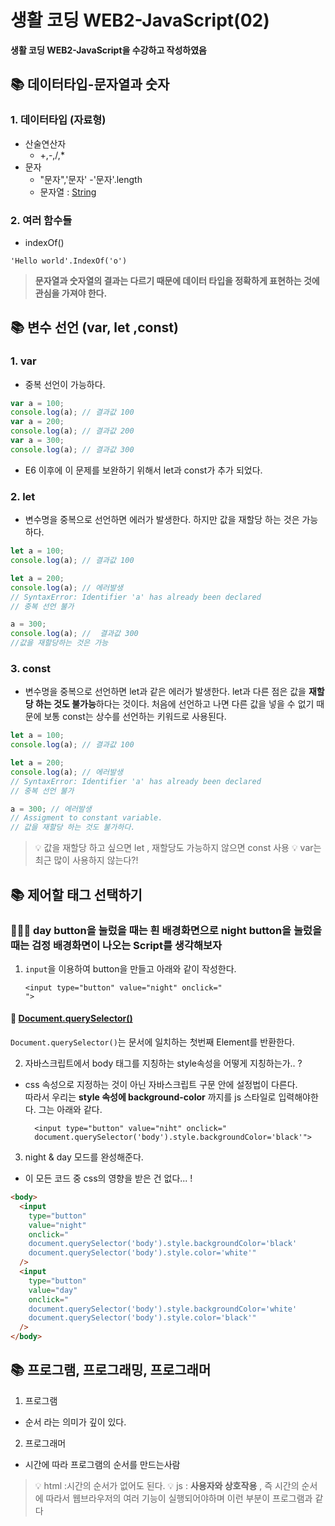 # 생활 코딩 WEB2-JavaScript(02)

**생활 코딩 WEB2-JavaScript을 수강하고 작성하였음**

## 📚 데이터타입-문자열과 숫자

### 1. 데이터타입 (자료형)

- 산술연산자
  - +,-,/,\*
- 문자
  - "문자",'문자'
    -'문자'.length
  - 문자열 : [String](https://developer.mozilla.org/ko/docs/Web/JavaScript/Reference/Global_Objects/String/length)

### 2. 여러 함수들

- indexOf()

```console
'Hello world'.IndexOf('o')
```

> **문자열과 숫자열의 결과는 다르기 때문에 데이터 타입을 정확하게 표현하는 것에 관심을 가져야 한다.**

## 📚 변수 선언 (var, let ,const)

### 1. var

- 중복 선언이 가능하다.

```js
var a = 100;
console.log(a); // 결과값 100
var a = 200;
console.log(a); // 결과값 200
var a = 300;
console.log(a); // 결과값 300
```

- E6 이후에 이 문제를 보완하기 위해서 let과 const가 추가 되었다.

### 2. let

- 변수명을 중복으로 선언하면 에러가 발생한다. 하지만 값을 재할당 하는 것은 가능하다.

```js
let a = 100;
console.log(a); // 결과값 100

let a = 200;
console.log(a); // 에러발생
// SyntaxError: Identifier 'a' has already been declared
// 중복 선언 불가

a = 300;
console.log(a); //  결과값 300
//값을 재할당하는 것은 가능
```

### 3. const

- 변수명을 중복으로 선언하면 let과 같은 에러가 발생한다. let과 다른 점은 값을 **재할당 하는 것도 불가능**하다는 것이다. 처음에 선언하고 나면 다른 값을 넣을 수 없기 때문에 보통 const는 상수를 선언하는 키워드로 사용된다.

```js
let a = 100;
console.log(a); // 결과값 100

let a = 200;
console.log(a); // 에러발생
// SyntaxError: Identifier 'a' has already been declared
// 중복 선언 불가

a = 300; // 에러발생
// Assigment to constant variable.
// 값을 재할당 하는 것도 불가하다.
```

> 💡 값을 재할당 하고 싶으면 let , 재할당도 가능하지 않으면 const 사용
> 💡 var는 최근 많이 사용하지 않는다?!

## 📚 제어할 태그 선택하기

### 🧑🏼‍💻 day button을 눌렀을 때는 흰 배경화면으로 night button을 눌렀을 때는 검정 배경화면이 나오는 Script를 생각해보자

1. `input`을 이용하여 button을 만들고 아래와 같이 작성한다.
   ```
   <input type="button" value="night" onclick="
   ">
   ```

#### 💭 [Document.querySelector()](https://developer.mozilla.org/ko/docs/Web/API/Document/querySelector)

`Document.querySelector()`는 문서에 일치하는 첫번째 Element를 반환한다.

2. 자바스크립트에서 body 태그를 지칭하는 style속성을 어떻게 지칭하는가.. ?

- css 속성으로 지정하는 것이 아닌 자바스크립트 구문 안에 설정법이 다른다. <br> 따라서 우리는 **style 속성에 background-color** 까지를 js 스타일로 입력해야한다. 그는 아래와 같다.
  ```
    <input type="button" value="niht" onclick="
    document.querySelector('body').style.backgroundColor='black'">
  ```

3. night & day 모드를 완성해준다.

- 이 모든 코드 중 css의 영향을 받은 건 없다... !

```html
<body>
  <input
    type="button"
    value="night"
    onclick="
	document.querySelector('body').style.backgroundColor='black'
    document.querySelector('body').style.color='white'"
  />
  <input
    type="button"
    value="day"
    onclick="
	document.querySelector('body').style.backgroundColor='white'
    document.querySelector('body').style.color='black'"
  />
</body>
```

## 📚 프로그램, 프로그래밍, 프로그래머

1. 프로그램

- 순서 라는 의미가 깊이 있다.

2. 프로그래머

- 시간에 따라 프로그램의 순서를 만드는사람

> 💡 html :시간의 순서가 없어도 된다.
> 💡 js : **사용자와 상호작용** , 즉 시간의 순서에 따라서 웹브라우저의 여러 기능이 실행되어야하며 이런 부분이 프로그램과 같다

